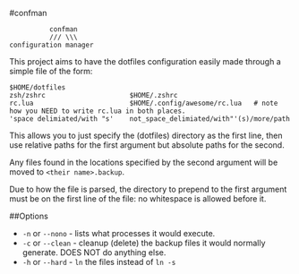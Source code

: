 #confman

              confman
              /// \\\
    configuration manager

This project aims to have the dotfiles configuration easily made through a simple
file of the form:

	$HOME/dotfiles
    zsh/zshrc                     $HOME/.zshrc
	rc.lua                        $HOME/.config/awesome/rc.lua   # note how you NEED to write rc.lua in both places.
    'space delimiated/with "s'    not_space_delimiated/with"'(s)/more/path

This allows you to just specify the (dotfiles) directory as the first line,
then use relative paths for the first argument but absolute paths for the second.

Any files found in the locations specified by the second argument will be moved
to `<their name>.backup`.

Due to how the file is parsed, the directory to prepend to the first argument
must be on the first line of the file: no whitespace is allowed before it.

##Options

* `-n` or `--nono` - lists what processes it would execute.
* `-c` or `--clean` - cleanup (delete) the backup files it would normally generate. DOES NOT do anything else.
* `-h` or `--hard` - `ln` the files instead of `ln -s`
